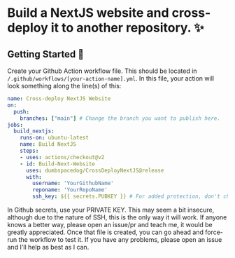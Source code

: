 # Build a NextJS website and cross-deploy it to another repository. ✨

## Getting Started 🎉

Create your Github Action workflow file. This should be located in `/.github/workflows/[your-action-name].yml`.
In this file, your action will look something along the line(s) of this:
```yml
name: Cross-deploy NextJS Website
on:
  push:
    branches: ["main"] # Change the branch you want to publish here.
jobs:
  build_nextjs:
    runs-on: ubuntu-latest
    name: Build NextJS
    steps:
    - uses: actions/checkout@v2
    - id: Build-Next-Website
      uses: dumbspacedog/CrossDeployNextJS@release
      with:
        username: 'YourGithubName'
        reponame: 'YourRepoName'
        ssh_key: ${{ secrets.PUBKEY }} # For added protection, don't change this line. To update this value, check secret settings in your repository.
```

In Github secrets, use your PRIVATE KEY. This may seem a bit insecure, although due to the nature of SSH, this is the only way it will work. If anyone knows a better way, please open an issue/pr and teach me, it would be greatly appreciated.
Once that file is created, you can go ahead and force-run the workflow to test it. If you have any problems, please open an issue and I'll help as best as I can.